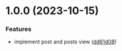 # 1.0.0 (2023-10-15)


### Features

* implement post and posts view ([dd61d08](https://github.com/alenvlahovljak/q-posts/commit/dd61d085edf5667b9b6e7369bed38f15ff01797c))
